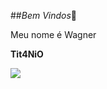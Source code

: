 ##*Bem Vindos*👋

Meu nome é Wagner

**Tit4NiO**

![](https://tenor.com/view/strong-women-angel-warrior-angel-wings-sword-gif-14425621)
